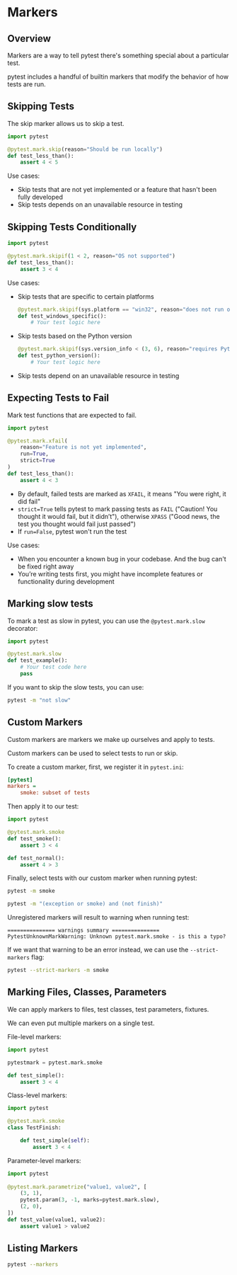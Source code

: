 # Markers

## Overview

Markers are a way to tell pytest there's something special about a particular test.

pytest includes a handful of builtin markers that modify the behavior of how tests are run.


## Skipping Tests

The skip marker allows us to skip a test.
```py
import pytest

@pytest.mark.skip(reason="Should be run locally")
def test_less_than():
    assert 4 < 5
```
Use cases:
- Skip tests that are not yet implemented or a feature that hasn't been fully developed
- Skip tests depends on an unavailable resource in testing


## Skipping Tests Conditionally

```py
import pytest

@pytest.mark.skipif(1 < 2, reason="OS not supported")
def test_less_than():
    assert 3 < 4
```

Use cases:
- Skip tests that are specific to certain platforms
    ```python
    @pytest.mark.skipif(sys.platform == "win32", reason="does not run on Windows")
    def test_windows_specific():
        # Your test logic here
    ```
- Skip tests based on the Python version
    ```python
    @pytest.mark.skipif(sys.version_info < (3, 6), reason="requires Python 3.6 or higher")
    def test_python_version():
        # Your test logic here
    ```
- Skip tests depend on an unavailable resource in testing


## Expecting Tests to Fail

Mark test functions that are expected to fail.

```py
import pytest

@pytest.mark.xfail(
    reason="Feature is not yet implemented",
    run=True,
    strict=True
)
def test_less_than():
    assert 4 < 3
```

- By default, failed tests are marked as `XFAIL`, it means "You were right, it did fail"
- `strict=True` tells pytest to mark passing tests as `FAIL` ("Caution! You thought it would fail, but it didn’t"), otherwise `XPASS` ("Good news, the test you thought would fail just passed")
- If `run=False`, pytest won't run the test

Use cases:
- When you encounter a known bug in your codebase. And the bug can't be fixed right away
- You’re writing tests first, you might have incomplete features or functionality during development


## Marking slow tests

To mark a test as slow in pytest, you can use the `@pytest.mark.slow` decorator:
```py
import pytest

@pytest.mark.slow
def test_example():
    # Your test code here
    pass
```

If you want to skip the slow tests, you can use:
```sh
pytest -m "not slow"
```

## Custom Markers

Custom markers are markers we make up ourselves and apply to tests.

Custom markers can be used to select tests to run or skip.

To create a custom marker, first, we register it in `pytest.ini`:

```ini filename="pytest.ini"
[pytest]
markers =
    smoke: subset of tests
```

Then apply it to our test:
```py
import pytest

@pytest.mark.smoke
def test_smoke():
    assert 3 < 4

def test_normal():
    assert 4 > 3
```

Finally, select tests with our custom marker when running pytest:

```sh
pytest -m smoke

pytest -m "(exception or smoke) and (not finish)"
```


Unregistered markers will result to warning when running test:
```
=============== warnings summary ===============
PytestUnknownMarkWarning: Unknown pytest.mark.smoke - is this a typo?
```

If we want that warning to be an error instead, we can use the `--strict-markers` flag:
```sh
pytest --strict-markers -m smoke
```

## Marking Files, Classes, Parameters

We can apply markers to files, test classes, test parameters, fixtures.

We can even put multiple markers on a single test.

File-level markers:
```py
import pytest

pytestmark = pytest.mark.smoke

def test_simple():
    assert 3 < 4
```

Class-level markers:
```py
import pytest

@pytest.mark.smoke
class TestFinish:

    def test_simple(self):
        assert 3 < 4
```

Parameter-level markers:
```py
import pytest
 
@pytest.mark.parametrize("value1, value2", [
    (3, 1),
    pytest.param(3, -1, marks=pytest.mark.slow),
    (2, 0),
])
def test_value(value1, value2):
    assert value1 > value2
```

## Listing Markers

```sh
pytest --markers
```
